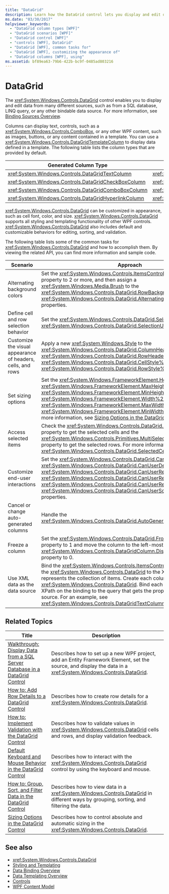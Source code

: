 ```yaml
---
title: "DataGrid"
description: Learn how the DataGrid control lets you display and edit data from different sources, such as a database, LINQ query, or any other bindable data source.
ms.date: "03/30/2017"
helpviewer_keywords: 
  - "DataGrid column types [WPF]"
  - "DataGrid scenarios [WPF]"
  - "DataGrid control [WPF]"
  - "controls [WPF], DataGrid"
  - "DataGrid [WPF], common tasks for"
  - "DataGrid [WPF], customizing the appearance of"
  - "DataGrid columns [WPF], using"
ms.assetid: bf89ea63-79b6-422b-bc9f-0485ad803216
---
```

# DataGrid

The <xref:System.Windows.Controls.DataGrid> control enables you to display and edit data from many different sources, such as from a SQL database, LINQ query, or any other bindable data source. For more information, see [Binding Sources Overview](../data/binding-sources-overview.md).  
  
 Columns can display text, controls, such as a <xref:System.Windows.Controls.ComboBox>, or any other WPF content, such as images, buttons, or any content contained in a template. You can use a <xref:System.Windows.Controls.DataGridTemplateColumn> to display data defined in a template. The following table lists the column types that are provided by default.  
  
|Generated Column Type|Data Type|  
|---------------------------|---------------|  
|<xref:System.Windows.Controls.DataGridTextColumn>|<xref:System.String>|  
|<xref:System.Windows.Controls.DataGridCheckBoxColumn>|<xref:System.Boolean>|  
|<xref:System.Windows.Controls.DataGridComboBoxColumn>|<xref:System.Enum>|  
|<xref:System.Windows.Controls.DataGridHyperlinkColumn>|<xref:System.Uri>|  
  
 <xref:System.Windows.Controls.DataGrid> can be customized in appearance, such as cell font, color, and size. <xref:System.Windows.Controls.DataGrid> supports all styling and templating functionality of other WPF controls. <xref:System.Windows.Controls.DataGrid> also includes default and customizable behaviors for editing, sorting, and validation.  
  
 The following table lists some of the common tasks for <xref:System.Windows.Controls.DataGrid> and how to accomplish them. By viewing the related API, you can find more information and sample code.  
  
|Scenario|Approach|  
|--------------|--------------|  
|Alternating background colors|Set the <xref:System.Windows.Controls.ItemsControl.AlternationCount%2A> property to 2 or more, and then assign a <xref:System.Windows.Media.Brush> to the <xref:System.Windows.Controls.DataGrid.RowBackground%2A> and <xref:System.Windows.Controls.DataGrid.AlternatingRowBackground%2A> properties.|  
|Define cell and row selection behavior|Set the <xref:System.Windows.Controls.DataGrid.SelectionMode%2A> and <xref:System.Windows.Controls.DataGrid.SelectionUnit%2A> properties.|  
|Customize the visual appearance of headers, cells, and rows|Apply a new <xref:System.Windows.Style> to the <xref:System.Windows.Controls.DataGrid.ColumnHeaderStyle%2A>, <xref:System.Windows.Controls.DataGrid.RowHeaderStyle%2A>, <xref:System.Windows.Controls.DataGrid.CellStyle%2A>, or <xref:System.Windows.Controls.DataGrid.RowStyle%2A> properties.|  
|Set sizing options|Set the <xref:System.Windows.FrameworkElement.Height%2A>, <xref:System.Windows.FrameworkElement.MaxHeight%2A>, <xref:System.Windows.FrameworkElement.MinHeight%2A>, <xref:System.Windows.FrameworkElement.Width%2A>, <xref:System.Windows.FrameworkElement.MaxWidth%2A>, or <xref:System.Windows.FrameworkElement.MinWidth%2A> properties. For more information, see [Sizing Options in the DataGrid Control](sizing-options-in-the-datagrid-control.md).|  
|Access selected items|Check the <xref:System.Windows.Controls.DataGrid.SelectedCells%2A> property to get the selected cells and the <xref:System.Windows.Controls.Primitives.MultiSelector.SelectedItems%2A> property to get the selected rows. For more information, see <xref:System.Windows.Controls.DataGrid.SelectedCells%2A>.|  
|Customize end-user interactions|Set the <xref:System.Windows.Controls.DataGrid.CanUserAddRows%2A>, <xref:System.Windows.Controls.DataGrid.CanUserDeleteRows%2A>, <xref:System.Windows.Controls.DataGrid.CanUserReorderColumns%2A>, <xref:System.Windows.Controls.DataGrid.CanUserResizeColumns%2A>, <xref:System.Windows.Controls.DataGrid.CanUserResizeRows%2A>, and <xref:System.Windows.Controls.DataGrid.CanUserSortColumns%2A> properties.|  
|Cancel or change auto-generated columns|Handle the <xref:System.Windows.Controls.DataGrid.AutoGeneratingColumn> event.|  
|Freeze a column|Set the <xref:System.Windows.Controls.DataGrid.FrozenColumnCount%2A> property to 1 and move the column to the left-most position by setting the <xref:System.Windows.Controls.DataGridColumn.DisplayIndex%2A> property to 0.|  
|Use XML data as the data source|Bind the <xref:System.Windows.Controls.ItemsControl.ItemsSource%2A> on the <xref:System.Windows.Controls.DataGrid> to the XPath query that represents the collection of items. Create each column in the <xref:System.Windows.Controls.DataGrid>. Bind each column by setting the XPath on the binding to the query that gets the property on the item source. For an example, see <xref:System.Windows.Controls.DataGridTextColumn>.|  
  
## Related Topics  
  
|Title|Description|  
|-----------|-----------------|  
|[Walkthrough: Display Data from a SQL Server Database in a DataGrid Control](walkthrough-display-data-from-a-sql-server-database-in-a-datagrid-control.md)|Describes how to set up a new WPF project, add an Entity Framework Element, set the source, and display the data in a <xref:System.Windows.Controls.DataGrid>.|  
|[How to: Add Row Details to a DataGrid Control](how-to-add-row-details-to-a-datagrid-control.md)|Describes how to create row details for a <xref:System.Windows.Controls.DataGrid>.|  
|[How to: Implement Validation with the DataGrid Control](how-to-implement-validation-with-the-datagrid-control.md)|Describes how to validate values in <xref:System.Windows.Controls.DataGrid> cells and rows, and display validation feedback.|  
|[Default Keyboard and Mouse Behavior in the DataGrid Control](default-keyboard-and-mouse-behavior-in-the-datagrid-control.md)|Describes how to interact with the <xref:System.Windows.Controls.DataGrid> control by using the keyboard and mouse.|  
|[How to: Group, Sort, and Filter Data in the DataGrid Control](how-to-group-sort-and-filter-data-in-the-datagrid-control.md)|Describes how to view data in a <xref:System.Windows.Controls.DataGrid> in different ways by grouping, sorting, and filtering the data.|  
|[Sizing Options in the DataGrid Control](sizing-options-in-the-datagrid-control.md)|Describes how to control absolute and automatic sizing in the <xref:System.Windows.Controls.DataGrid>.|  
  
## See also

- <xref:System.Windows.Controls.DataGrid>
- [Styling and Templating](styles-templates-overview.md)
- [Data Binding Overview](../data/data-binding-overview.md)
- [Data Templating Overview](../data/data-templating-overview.md)
- [Controls](index.md)
- [WPF Content Model](wpf-content-model.md)
